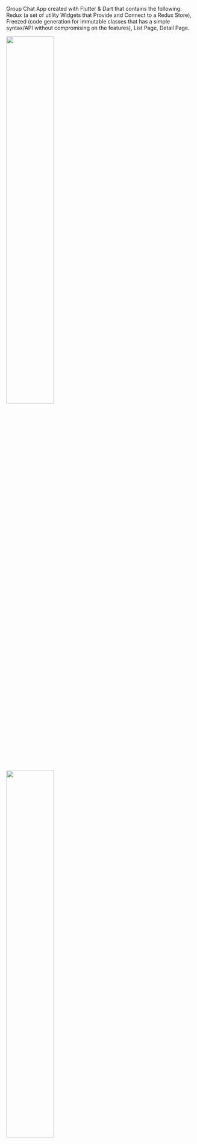 Group Chat App created with Flutter & Dart that contains the following: Redux (a set of utility Widgets that Provide and Connect to a Redux Store), Freezed (code generation for immutable classes that has a simple syntax/API without compromising on the features), List Page, Detail Page.

<img src="https://i.imgur.com/0ZlORFH.png" width=50% height=50%>
<img src="https://i.imgur.com/0PL6GCt.png" width=50% height=50%>
<img src="https://i.imgur.com/xVJbFVH.png" width=50% height=50%>
